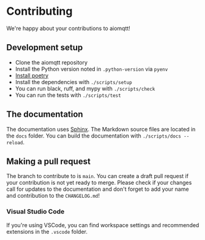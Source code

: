 # Contributing

We're happy about your contributions to aiomqtt!

## Development setup

- Clone the aiomqtt repository
- Install the Python version noted in `.python-version` via `pyenv`
- [Install poetry](https://python-poetry.org/docs/#installation)
- Install the dependencies with `./scripts/setup`
- You can run black, ruff, and mypy with `./scripts/check`
- You can run the tests with `./scripts/test`

## The documentation

The documentation uses [Sphinx](https://www.sphinx-doc.org/en/master/). The Markdown source files are located in the `docs` folder. You can build the documentation with `./scripts/docs --reload`.

## Making a pull request

The branch to contribute to is `main`. You can create a draft pull request if your contribution is not yet ready to merge. Please check if your changes call for updates to the documentation and don't forget to add your name and contribution to the `CHANGELOG.md`!

### Visual Studio Code

If you're using VSCode, you can find workspace settings and recommended extensions in the `.vscode` folder.

